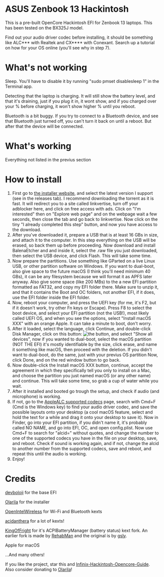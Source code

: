 # ASUS Zenbook 13 Hackintosh
This is a pre-built OpenCore Hackintosh EFI for Zenbook 13 laptops. This has been tested on the BX325J model.

Find out your audio driver codec before installing, it should be something like ALC*** with Realtek and CX**** with Conexant. Search up a tutorial on how for your OS online (you'll see why in step 7).
# What's not working
Sleep. You'll have to disable it by running "sudo pmset disablesleep 1" in the Terminal app.

Detecting that the laptop is charging. It will still show the battery level, and that it's draining, just if you plug it in, it wont show, and if you charged over your % before charging, it won't show higher % until you reboot.

Bluetooth is a bit buggy. If you try to connect to a Bluetooth device, and see that Bluetooth just turned off, you can't turn it back on until a reboot. But after that the device will be connected.
# What's working
Everything not listed in the previus section
# How to install
1. First go to [the installer website][installer], and select the latest version I support (see in the releases tab). I recommend downloading the torrent as it is fast. It will redirect you to a site called linkvertise, turn off your adblocker here, and click on free access with ads. Click on "I'm interested" then on "Explore web page" and on the webpage wait a few seconds, then close the tab and go back to linkvertise. Now click on the tiny "I already completed this step" button, and now you have access to the download.
2. After you've downloaded it, prepare a USB that is at least 16 GBs in size, and attach it to the computer. In this step everything on the USB will be erased, so back them up before proceeding. Now download and install BalenaEtcher and and inside it, select the .raw file you just downloaded, then select the USB device, and click Flash. This will take some time.
3. Now prepare the partitions. Use something like GParted on a live Linux USB, or other partition software on Windows. If you want to dual-boot, also give space to the future macOS (I think you'll need minimum 40 GBs), it can be any filesystem because we will format it as APFS later anyway. Also give some space (like 200 MBs) to the a new EFI partition formatted as FAT32, and copy my EFI folder there. Make sure to unzip it, and that it contains the Boot and OC folders, not another EFI, if it does, use the EFI folder inside the EFI folder.
4. Now, reboot your computer, and press the UEFI key (for me, it's F2, but if it doesn't work, try other Fn keys or Escape). Press F8 to select the boot device, and select your EFI partition (not the USB!), most likely called UEFI OS, and when you see the options, select "Install macOS XXX" with an orange Apple. It can take a minute to boot, don't worry.
5. After it loaded, select the language, click Continue, and double-click Disk Manager, click on this button: ![the button](https://github.com/Octopus1348/ASUS-Zenbook-13-Hackintosh/assets/105970916/47c4620a-775d-4049-8299-03e1b8703908), and select "Show all devices", now if you wanted to dual-boot, select the macOS partition (NOT THE EFI) it's mostly identifiable by the size, click erase, and name it something like macOS, then proceed with the deletion. If you didn't want to dual-boot, do the same, just with your previus OS partition Now, click Done, and on the red window button to go back.
6. Now double-click the Install macOS XXX button, continue, accept the agreement in which they specifically tell you only to install on a Mac, and choose the partition you just named macOS (or any other name) and continue. This will take some time, so grab a cup of water while you wait.
7. After it installed and booted go trough the setup, and check if audio (and microphone) is working.
8. If not, go to the [AppleALC supported codecs][applealc] page, search with Cmd+F (Cmd is the Windows key) to find your audio driver codec, and save the possible layouts onto your desktop (a cool macOS feature, select and hold the text for a while and drag it onto your desktop to save it). Now in Finder, go into your EFI partition, if you didn't name it, it's probably called NO NAME, and go into EFI, OC, and open config.plist. Now use Cmd+F to search for "alcid=" without quotes, and change the number to one of the supported codecs you have in the file on your desktop, save, and reboot. Check if sound is working again, and if not, change the alcid to another number from the supported codecs, save and reboot, and repeat this until the audio is working.
9. Enjoy!

# Credits
[devboloji][devboloji] for the base EFI

[Olarila][installer] for the installer

[OpenIntelWireless][intelwireless] for Wi-Fi and Bluetooth kexts

[acidanthera][acidanthera] for a lot of kexts!

[KingOfFright][kingoffright] for it's ACPIBatteryManager (battery status) kext fork. An earlier fork is made by [RehabMan][rehabman] and the original is by [gsly][gsly].

Apple for macOS

...And many others!

If you like the project, star this and [Infinix-Hackintosh-Opencore-Guide][devboloji]. Also consider donating to [Olarila][installer]!


[devboloji]: https://github.com/devboloji/Infinix-Hackintosh-Opencore-Guide
[installer]: https://www.olarila.com/topic/6278-olarila-vanilla-images-macos-installer/
[applealc]: https://github.com/acidanthera/AppleALC/wiki/Supported-codecs
[intelwireless]: https://github.com/OpenIntelWireless/
[acidanthera]: https://github.com/acidanthera
[kingoffright]: https://github.com/KingOfFright/OS-X-ACPI-Battery-Driver
[rehabman]: https://github.com/RehabMan/OS-X-ACPI-Battery-Driver
[gsly]: https://github.com/gsly/OS-X-ACPI-Battery-Driver